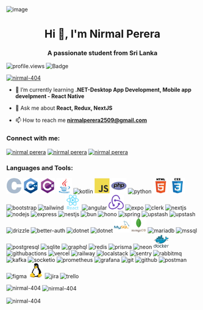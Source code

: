 ![image](https://github.com/user-attachments/assets/3e1f7f85-c157-476e-8cec-fccc8728c5c7)

<h1 align="center">Hi 👋, I'm Nirmal Perera</h1>
<h3 align="center">A passionate student from Sri Lanka</h3>

<img src="https://komarev.com/ghpvc/?username=nirmal-404&label=Profile%20views&color=0e75b6&style=flat" alt="profile.views" /> ![Badge](https://user-badge.committers.top/sri_lanka_public/nirmal-404.svg?v=1753424832)

<p align="left"> <a href="https://github.com/ryo-ma/github-profile-trophy"><img src="https://github-profile-trophy.vercel.app/?username=nirmal-404" alt="nirmal-404" /></a> </p>

- 🌱 I’m currently learning **.NET-Desktop App Development, Mobile app develpment - React Native**

- 💬 Ask me about **React, Redux, NextJS**

- 📫 How to reach me **nirmalperera2509@gmail.com**

<h3 align="left">Connect with me:</h3>
<p align="left">
<a href="https://www.linkedin.com/in/nirmal-perera-65446b252/" target="_blank"><img align="center" src="https://raw.githubusercontent.com/rahuldkjain/github-profile-readme-generator/master/src/images/icons/Social/linked-in-alt.svg" alt="nirmal perera" height="40" width="40"/></a>
<a href="https://fb.com/nirmal perera" target="_blank"><img align="center" src="https://raw.githubusercontent.com/rahuldkjain/github-profile-readme-generator/master/src/images/icons/Social/facebook.svg" alt="nirmal perera" height="40" width="40" /></a>
  <a href="https://wa.me/94758908057?text=Hello%20there%2C%20I%20have%20a%20question!" target="_blank"><img align="center" src="https://www.vectorlogo.zone/logos/whatsapp/whatsapp-tile.svg" alt="nirmal perera" height="40" width="40"/></a>
</p>

<h3 align="left">Languages and Tools:</h3>
<p align="left"> 
<!-- Programming Languages-->
<img src="https://raw.githubusercontent.com/devicons/devicon/master/icons/c/c-original.svg" alt="c" title="c" width="40" height="40"/> 
<img src="https://raw.githubusercontent.com/devicons/devicon/master/icons/cplusplus/cplusplus-original.svg" alt="cplusplus" title="cplusplus" width="40" height="40"/> 
<img src="https://raw.githubusercontent.com/devicons/devicon/master/icons/csharp/csharp-original.svg" alt="csharp" title="csharp" width="40" height="40"/>
<img src="https://raw.githubusercontent.com/devicons/devicon/master/icons/java/java-original.svg" alt="java" title="java" width="40" height="40"/> 
<img src="https://www.vectorlogo.zone/logos/kotlinlang/kotlinlang-icon.svg" alt="kotlin" title="kotlin" width="40" height="40"/>
<img src="https://raw.githubusercontent.com/devicons/devicon/master/icons/javascript/javascript-original.svg" alt="javascript" title="javascript" width="40" height="40"/> 
<img src="https://raw.githubusercontent.com/devicons/devicon/master/icons/php/php-original.svg" alt="php" title="php" width="40" height="40"/> 
<img src="https://www.vectorlogo.zone/logos/python/python-icon.svg" alt="python" title="python" width="40" height="40"/> 

<!-- Frontend Technologies -->
<img src="https://raw.githubusercontent.com/devicons/devicon/master/icons/html5/html5-original-wordmark.svg" alt="html5" title="html5" width="40" height="40"/> 
<img src="https://raw.githubusercontent.com/devicons/devicon/master/icons/css3/css3-original-wordmark.svg" alt="css3" title="css3" width="40" height="40"/> 
<img src="https://getbootstrap.com/docs/5.0/assets/brand/bootstrap-logo.svg" alt="bootstrap" title="bootstrap" width="40" height="40"/> 
<img src="https://www.svgrepo.com/show/374118/tailwind.svg" alt="tailwind" title="tailwind" height="40" width="40"/> 
<img src="https://raw.githubusercontent.com/devicons/devicon/master/icons/react/react-original-wordmark.svg" alt="react" title="react" width="40" height="40"/> 
<img src="https://angular.io/assets/images/logos/angular/angular.svg" alt="angular" title="angular" width="40" height="40"/>
<img src="https://raw.githubusercontent.com/devicons/devicon/master/icons/redux/redux-original.svg" alt="redux" title="redux" width="40" height="40"/> 
<img src="https://www.vectorlogo.zone/logos/expoio/expoio-ar21~bgwhite.svg" alt="expo" title="expo" width="70" height="40"/> 
<img src="https://clerk.com/v2/favicon.ico" alt="clerk" title="clerk" width="40" height="40"/> 
<img src="https://www.vectorlogo.zone/logos/nextjs/nextjs-icon.svg" alt="nextjs" title="nextjs" width="40" height="40"/>

<!-- Backend Technologies -->
<img src="https://www.vectorlogo.zone/logos/nodejs/nodejs-ar21~bgwhite.svg" alt="nodejs" title="nodejs" height="40" width="70"/> 
<img src="https://i.cloudup.com/zfY6lL7eFa-3000x3000.png" alt="express" title="express" height="40"  width="110"/> 
<img src="https://www.vectorlogo.zone/logos/nestjs/nestjs-icon.svg" alt="nestjs" title="nestjs" height="40" width="40"/> 
<img src="https://www.vectorlogo.zone/logos/bunsh/bunsh-icon.svg" alt="bun" title="bun" height="40" width="40"/> 
<img src="https://upload.wikimedia.org/wikipedia/commons/6/60/Hono-logo.svg" alt="hono" title="hono" height="40" width="40"/>
<img src="https://www.vectorlogo.zone/logos/springio/springio-icon.svg" alt="spring" title="spring" width="40" height="40"/> 
<img src="https://www.vectorlogo.zone/logos/apache_maven/apache_maven-ar21~bgwhite.svg" alt="upstash" title="upstash" width="70" height="40"/>
<img src="https://upstash.com/icons/apple-touch-icon.png" alt="upstash" title="upstash" width="40" height="40"/>
<img src="https://www.vectorlogo.zone/logos/drizzleteam/drizzleteam-ar21~bgwhite.svg" alt="drizzle" title="drizzle" width="70" height="40"/>
<img src="https://www.better-auth.com/favicon/favicon.ico" alt="better-auth" title="better-auth" width="40" height="40"/>
<img src="https://www.vectorlogo.zone/logos/dotnet/dotnet-official.svg" alt="dotnet" title="dotnet" width="40" height="40"/>
<img src="https://www.vectorlogo.zone/logos/appwriteio/appwriteio-icon.svg" alt="dotnet" title="dotnet" width="40" height="40"/>

<!-- Databases & ORM -->
<img src="https://raw.githubusercontent.com/devicons/devicon/master/icons/mysql/mysql-original-wordmark.svg" alt="mysql" title="mysql" width="40" height="40"/> 
<img src="https://raw.githubusercontent.com/devicons/devicon/master/icons/mongodb/mongodb-original-wordmark.svg" alt="mongodb" title="mongodb" width="40" height="40"/> 
<img src="https://encrypted-tbn0.gstatic.com/images?q=tbn:ANd9GcSP2TPZEoU_WaztHovZN7mFiZRk5Zfd1ZfP1hYqwFDDVw&s" alt="mariadb" title="mariadb" width="40" height="40"/> 
<img src="https://www.svgrepo.com/show/303229/microsoft-sql-server-logo.svg" alt="mssql" title="mssql" width="40" height="40"/> 
<img src="https://www.vectorlogo.zone/logos/postgresql/postgresql-icon.svg" alt="postgresql" title="postgresql" width="40" height="40"/> 
<img src="https://www.vectorlogo.zone/logos/sqlite/sqlite-ar21~bgwhite.svg" alt="sqlite" title="sqlite" width="70" height="40"/> 
<img src="https://www.vectorlogo.zone/logos/graphql/graphql-ar21.svg" alt="graphql" title="graphql" width="120" height="40"/> 
<img src="https://www.vectorlogo.zone/logos/redis/redis-official.svg" alt="redis" title="redis" width="100" height="40"/> 
<img src="https://www.svgrepo.com/show/373776/light-prisma.svg" alt="prisma" title="prisma" width="40" height="40"/> 
<img src="https://raw.githubusercontent.com/gilbarbara/logos/main/logos/neon-icon.svg" alt="neon" title="neon" width="40" height="40"/> 
<!-- <img src="https://upload.vectorlogo.zone/logos/flywaydb/images/b336d129-8bbb-48b4-bed0-55ddd690cef4.svg" alt="flyway" title="flyway" height="40"/> -->

<!-- DevOps & CI/CD -->
<img src="https://raw.githubusercontent.com/devicons/devicon/master/icons/docker/docker-original-wordmark.svg" alt="docker" title="docker" width="40" height="40"/> 
<img src="https://icon.icepanel.io/Technology/svg/GitHub-Actions.svg" alt="githubactions" title="githubactions" width="40" height="40"/> 
<!-- <img src="https://www.vectorlogo.zone/logos/microsoft_azure/microsoft_azure-ar21~bgwhite.svg" alt="azure" title="azure" height="40"/> -->
<img src="https://www.vectorlogo.zone/logos/vercel/vercel-ar21~bgwhite.svg" alt="vercel" title="vercel" width="70" height="40"/>
<img src="https://railway.com/favicon-96x96.png" alt="railway" title="railway" width="40" height="40"/>
<img src="https://cdn.prod.website-files.com/6539036f80ddc9e9a467134e/65546e419e7e9b3f9cf3408c_favicon.png" alt="localstack" title="localstack" height="40" />
<img src="https://www.vectorlogo.zone/logos/sentryio/sentryio-ar21~bgwhite.svg" alt="sentry" title="sentry" height="40" />
<!-- <img src="https://www.vectorlogo.zone/logos/jenkins/jenkins-ar21~bgwhite.svg" alt="jenkins" title="jenkins" height="40"/> -->

<!-- Message Brokers & Real-time Communication -->
<img src="https://www.svgrepo.com/show/303576/rabbitmq-logo.svg" alt="rabbitmq" title="rabbitmq" width="40" height="40"/> 
<img src="https://www.vectorlogo.zone/logos/apache_kafka/apache_kafka-ar21~bgwhite.svg" alt="kafka" title="kafka" width="70" height="40"/>
<img src="https://www.vectorlogo.zone/logos/socketio/socketio-ar21~bgwhite.svg" alt="socketio" title="socketio" width="70" height="40"/>

<!-- Logging & Monitoring -->
<img src="https://www.vectorlogo.zone/logos/prometheusio/prometheusio-icon.svg" alt="prometheus" title="prometheus" width="40" height="40"/> 
<img src="https://www.svgrepo.com/show/353829/grafana.svg" alt="grafana" title="grafana" width="40" height="40"/> 
<!-- <img src="https://www.vectorlogo.zone/logos/elastic/elastic-ar21~bgwhite.svg" alt="elasticsearch" title="elasticsearch" height="40"/>
<img src="https://www.vectorlogo.zone/logos/elasticco_logstash/elasticco_logstash-ar21~bgwhite.svg" alt="logstash" title="logstash" height="40"/>
<img src="https://www.vectorlogo.zone/logos/elasticco_kibana/elasticco_kibana-ar21~bgwhite.svg" alt="kibana" title="kibana" height="40"/> -->

<!-- Tools -->
<img src="https://www.vectorlogo.zone/logos/git-scm/git-scm-icon.svg" alt="git" title="git" width="40" height="40"/> 
<img src="https://www.vectorlogo.zone/logos/github/github-tile.svg" alt="github" title="github" width="40" height="40"/>
<img src="https://www.vectorlogo.zone/logos/getpostman/getpostman-icon.svg" alt="postman" title="postman" width="40" height="40"/> 
<img src="https://www.vectorlogo.zone/logos/figma/figma-icon.svg" alt="figma" title="figma" width="40" height="40"/> 
<img src="https://raw.githubusercontent.com/devicons/devicon/master/icons/linux/linux-original.svg" alt="linux" title="linux" width="40" height="40"/>  

<!-- Project Management & Collaboration -->
<img src="https://www.vectorlogo.zone/logos/atlassian_jira/atlassian_jira-icon.svg" alt="jira" title="jira" width="40" height="40"/>  
<img src="https://cdn.worldvectorlogo.com/logos/jira-1.svg" alt="trello" title="trello" width="40" height="40"/>  

</p>


<p><img align="left" src="https://github-readme-stats.vercel.app/api/top-langs?username=nirmal-404&show_icons=true&locale=en&layout=compact&langs_count=20" alt="nirmal-404" /></p>

<p>&nbsp;<img align="center" src="https://github-readme-stats.vercel.app/api?username=nirmal-404&show_icons=true&locale=en" alt="nirmal-404" /></p>

<p><img align="center" src="https://github-readme-streak-stats.herokuapp.com/?user=nirmal-404&" alt="nirmal-404" /></p>
